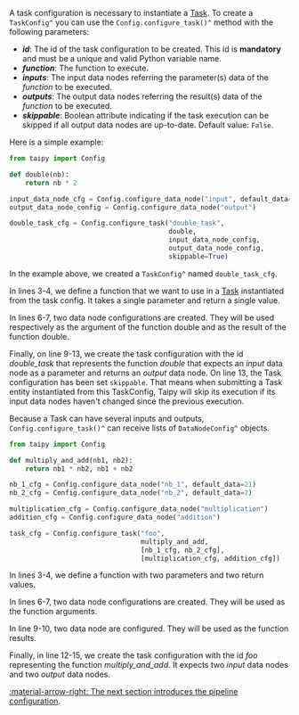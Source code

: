 A task configuration is necessary to instantiate a [Task](../concepts/task.md). To create a
`TaskConfig^` you can use the `Config.configure_task()^` method with the following parameters:

- _**id**_: The id of the task configuration to be created. This id is **mandatory** and must be a unique and valid
  Python variable name.
- _**function**_: The function to execute.
- _**inputs**_: The input data nodes referring the parameter(s) data of the _function_ to be executed.
- _**outputs**_: The output data nodes referring the result(s) data of the _function_ to be executed.
- _**skippable**_: Boolean attribute indicating if the task execution can be skipped if all output
  data nodes are up-to-date. Default value: `False`.

Here is a simple example:

```python linenums="1"
from taipy import Config

def double(nb):
    return nb * 2

input_data_node_cfg = Config.configure_data_node("input", default_data=21)
output_data_node_config = Config.configure_data_node("output")

double_task_cfg = Config.configure_task("double_task",
                                        double,
                                        input_data_node_config,
                                        output_data_node_config,
                                        skippable=True)
```

In the example above, we created a `TaskConfig^` named `double_task_cfg`.

In lines 3-4, we define a function that we want to use in a [Task](../concepts/task.md) instantiated from the task
config. It takes a single parameter and return a single value.

In lines 6-7, two data node configurations are created. They will be used respectively as the argument of the
function double and as the result of the function double.

Finally, on line 9-13, we create the task configuration with the id _double_task_ that represents the function
_double_ that expects an _input_ data node as a parameter and returns an _output_ data node.
On line 13, the Task configuration has been set `skippable`. That means when submitting a Task entity instantiated
from this TaskConfig, Taipy will skip its execution if its input data nodes haven't changed since the previous
execution.

Because a Task can have several inputs and outputs, `Config.configure_task()^` can receive lists of `DataNodeConfig^`
objects.

```python linenums="1"
from taipy import Config

def multiply_and_add(nb1, nb2):
    return nb1 * nb2, nb1 + nb2

nb_1_cfg = Config.configure_data_node("nb_1", default_data=21)
nb_2_cfg = Config.configure_data_node("nb_2", default_data=2)

multiplication_cfg = Config.configure_data_node("multiplication")
addition_cfg = Config.configure_data_node("addition")

task_cfg = Config.configure_task("foo",
                                 multiply_and_add,
                                 [nb_1_cfg, nb_2_cfg],
                                 [multiplication_cfg, addition_cfg])
```

In lines 3-4, we define a function with two parameters and two return values.

In lines 6-7, two data node configurations are created. They will be used as the function arguments.

In line 9-10, two data node are configured. They will be used as the function results.

Finally, in line 12-15, we create the task configuration with the id _foo_ representing the function _multiply_and_add_.
It expects two _input_ data nodes and two _output_ data nodes.

[:material-arrow-right: The next section introduces the pipeline configuration](pipeline-config.md).

